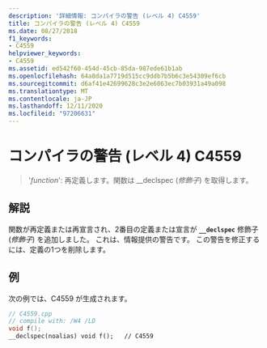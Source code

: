 ```yaml
---
description: '詳細情報: コンパイラの警告 (レベル 4) C4559'
title: コンパイラの警告 (レベル 4) C4559
ms.date: 08/27/2018
f1_keywords:
- C4559
helpviewer_keywords:
- C4559
ms.assetid: ed542f60-454d-45cb-85da-987ede61b1ab
ms.openlocfilehash: 64a8da1a7719d515cc9ddb7b5b6c3e54309ef6cb
ms.sourcegitcommit: d6af41e42699628c3e2e6063ec7b03931a49a098
ms.translationtype: MT
ms.contentlocale: ja-JP
ms.lasthandoff: 12/11/2020
ms.locfileid: "97206631"
---
```

# <a name="compiler-warning-level-4-c4559"></a>コンパイラの警告 (レベル 4) C4559

> '*function*': 再定義します。関数は __declspec (*修飾子*) を取得します。

## <a name="remarks"></a>解説

関数が再定義または再宣言され、2番目の定義または宣言が **`__declspec`** 修飾子 (*修飾子*) を追加しました。 これは、情報提供の警告です。 この警告を修正するには、定義の1つを削除します。

## <a name="example"></a>例

次の例では、C4559 が生成されます。

```cpp
// C4559.cpp
// compile with: /W4 /LD
void f();
__declspec(noalias) void f();   // C4559
```
